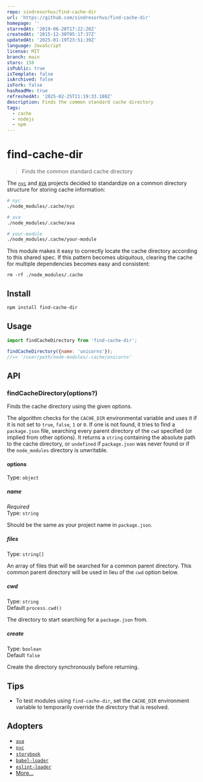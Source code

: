 ```yaml
---
repo: sindresorhus/find-cache-dir
url: 'https://github.com/sindresorhus/find-cache-dir'
homepage: ''
starredAt: '2019-06-28T17:22:20Z'
createdAt: '2015-12-30T05:17:37Z'
updatedAt: '2025-01-19T23:51:39Z'
language: JavaScript
license: MIT
branch: main
stars: 158
isPublic: true
isTemplate: false
isArchived: false
isFork: false
hasReadMe: true
refreshedAt: '2025-02-25T21:19:33.188Z'
description: Finds the common standard cache directory
tags:
  - cache
  - nodejs
  - npm
---
```


# find-cache-dir

> Finds the common standard cache directory

The [`nyc`](https://github.com/istanbuljs/nyc) and [`AVA`](https://avajs.dev) projects decided to standardize on a common directory structure for storing cache information:

```sh
# nyc
./node_modules/.cache/nyc

# ava
./node_modules/.cache/ava

# your-module
./node_modules/.cache/your-module
```

This module makes it easy to correctly locate the cache directory according to this shared spec. If this pattern becomes ubiquitous, clearing the cache for multiple dependencies becomes easy and consistent:

```
rm -rf ./node_modules/.cache
```

## Install

```sh
npm install find-cache-dir
```

## Usage

```js
import findCacheDirectory from 'find-cache-dir';

findCacheDirectory({name: 'unicorns'});
//=> '/user/path/node-modules/.cache/unicorns'
```

## API

### findCacheDirectory(options?)

Finds the cache directory using the given options.

The algorithm checks for the `CACHE_DIR` environmental variable and uses it if it is not set to `true`, `false`, `1` or `0`. If one is not found, it tries to find a `package.json` file, searching every parent directory of the `cwd` specified (or implied from other options). It returns a `string` containing the absolute path to the cache directory, or `undefined` if `package.json` was never found or if the `node_modules` directory is unwritable.

#### options

Type: `object`

##### name

*Required*\
Type: `string`

Should be the same as your project name in `package.json`.

##### files

Type: `string[]`

An array of files that will be searched for a common parent directory. This common parent directory will be used in lieu of the `cwd` option below.

##### cwd

Type: `string`\
Default `process.cwd()`

The directory to start searching for a `package.json` from.

##### create

Type: `boolean`\
Default `false`

Create the directory synchronously before returning.

## Tips

- To test modules using `find-cache-dir`, set the `CACHE_DIR` environment variable to temporarily override the directory that is resolved.

## Adopters

- [`ava`](https://avajs.dev)
- [`nyc`](https://github.com/istanbuljs/nyc)
- [`storybook`](https://github.com/storybookjs/storybook)
- [`babel-loader`](https://github.com/babel/babel-loader)
- [`eslint-loader`](https://github.com/MoOx/eslint-loader)
- [More…](https://www.npmjs.com/browse/depended/find-cache-dir)
